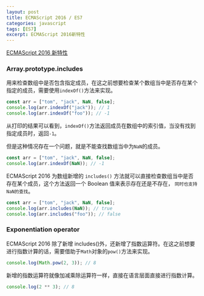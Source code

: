 ```yaml
---
layout: post
title: ECMAScript 2016 / ES7
categories: javascript
tags: [ES7]
excerpt: ECMAScript 2016新特性
---
```


[ECMAScript 2016 新特性](https://github.com/tc39/proposals/blob/master/finished-proposals.md)

### Array.prototype.includes

用来检查数组中是否包含指定成员，在这之前想要检查某个数组当中是否存在某个指定的成员，需要使用`indexOf()`方法来实现。

```js
const arr = ["tom", "jack", NaN, false];
console.log(arr.indexOf("jack")); // 1
console.log(arr.indexOf("foo")); // -1
```

从打印的结果可以看到，`indexOf()`方法返回成员在数组中的索引值，当没有找到指定成员时，返回`-1`。

但是这种情况存在一个问题，就是不能查找数组当中为`NaN`的成员。

```js
const arr = ["tom", "jack", NaN, false];
console.log(arr.indexOf(NaN)); // -1
```

ECMAScript 2016 为数组新增的 `includes()` 方法就可以直接检查数组当中是否存在某个成员，这个方法返回一个 Boolean 值来表示存在还是不存在， `同时也支持NaN的查找`。

```js
const arr = ["tom", "jack", NaN, false];
console.log(arr.includes(NaN)); // true
console.log(arr.includes("foo")); // false
```

### Exponentiation operator

ECMAScript 2016 除了新增 includes()外，还新增了指数运算符。在这之前想要进行指数计算的话，需要借助于`Math`对象的`pow()`方法来实现。

```js
console.log(Math.pow(2, 3)); // 8
```

新增的指数运算符就像加减乘除运算符一样，直接在语言层面直接进行指数计算。

```js
console.log(2 ** 3); // 8
```
